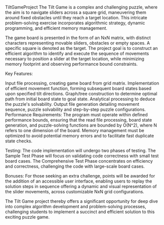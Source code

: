 TiltGameProject
The Tilt Game is a complex and challenging puzzle, where the aim is to navigate sliders across a square grid, maneuvering them around fixed obstacles until they reach a target location. This intricate problem-solving exercise incorporates algorithmic strategy, dynamic programming, and efficient memory management.

The game board is presented in the form of an NxN matrix, with distinct characters representing movable sliders, obstacles or empty spaces. A specific square is denoted as the target. The project goal is to construct an efficient algorithm to identify and execute the sequence of movements necessary to position a slider at the target location, while minimizing memory footprint and observing performance bound constraints.

Key Features:

Input file processing, creating game board from grid matrix. Implementation of efficient movement function, forming subsequent board states based upon specified tilt directions. Graph/tree construction to determine optimal path from initial board state to goal state. Analytical processing to deduce the puzzle's solvability. Output file generation detailing movement sequence, puzzle solvability and step-by-step puzzle configurations. Performance Requirements: The program must operate within defined performance bounds, ensuring that the read file processing, board state generation, and puzzle-solving functions are bounded by O(N^2), where N refers to one dimension of the board. Memory management must be optimized to avoid potential memory errors and to facilitate fast duplicate state checks.

Testing: The code implementation will undergo two phases of testing. The Sample Test Phase will focus on validating code correctness with small test board cases. The Comprehensive Test Phase concentrates on efficiency and correctness, challenging the code with large-scale board cases.

Bonuses: For those seeking an extra challenge, points will be awarded for the addition of an accessible user interface, enabling users to replay the solution steps in sequence offering a dynamic and visual representation of the slider movements, across customizable NxN grid configurations.

The Tilt Game project thereby offers a significant opportunity for deep dive into complex algorithm development and problem-solving processes, challenging students to implement a succinct and efficient solution to this exciting puzzle game.
